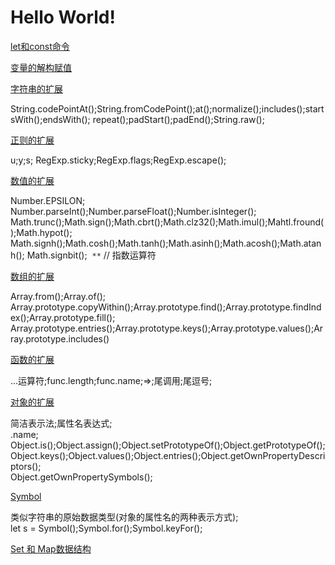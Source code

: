 # Hello World!

[let和const命令](https://github.com/luoleiself/summary/blob/master/ECMAScript6/letAndconst.js)
 
[变量的解构赋值](https://github.com/luoleiself/summary/blob/master/ECMAScript6/variableDeconstruct.js)

[字符串的扩展](https://github.com/luoleiself/summary/blob/master/ECMAScript6/stringExpand.js)

  String.codePointAt();String.fromCodePoint();at();normalize();includes();startsWith();endsWith();
  repeat();padStart();padEnd();String.raw();

[正则的扩展](https://github.com/luoleiself/summary/blob/master/ECMAScript6/regexpExpand.js)

  u;y;s;
  RegExp.sticky;RegExp.flags;RegExp.escape();

[数值的扩展](https://github.com/luoleiself/summary/blob/master/ECMAScript6/numberExpand.js)
  
  Number.EPSILON;  
  Number.parseInt();Number.parseFloat();Number.isInteger();
  Math.trunc();Math.sign();Math.cbrt();Math.clz32();Math.imul();Mahtl.fround();Math.hypot();
  Math.signh();Math.cosh();Math.tanh();Math.asinh();Math.acosh();Math.atanh();
  Math.signbit();
  ```**``` // 指数运算符
  
[数组的扩展](https://github.com/luoleiself/summary/blob/master/ECMAScript6/arrayExpand.js)

 Array.from();Array.of();  
 Array.prototype.copyWithin();Array.prototype.find();Array.prototype.findIndex();Array.prototype.fill();
 Array.prototype.entries();Array.prototype.keys();Array.prototype.values();Array.prototype.includes()

[函数的扩展](https://github.com/luoleiself/summary/blob/master/ECMAScript6/funcExpand.js)

 ...运算符;func.length;func.name;=>;尾调用;尾逗号;

[对象的扩展](https://github.com/luoleiself/summary/blob/master/ECMAScript6/objectExpand.js)

 简洁表示法;属性名表达式;  
 .name;  
 Object.is();Object.assign();Object.setPrototypeOf();Object.getPrototypeOf();  
 Object.keys();Object.values();Object.entries();Object.getOwnPropertyDescriptors();  
 Object.getOwnPropertySymbols();

[Symbol](https://github.com/luoleiself/summary/blob/master/ECMAScript6/symbol.js)

 类似字符串的原始数据类型(对象的属性名的两种表示方式);  
 let s = Symbol();Symbol.for();Symbol.keyFor();

[Set 和 Map数据结构](https://github.com/luoleiself/summary/blob/master/ECMAScript6/SetAndMap.js)
